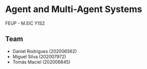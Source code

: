 # Agent and Multi-Agent Systems
FEUP - M.EIC Y1S2

## Team
- Daniel Rodrigues (202006562)
- Miguel Silva (202007972)
- Tomás Maciel (202006845)
